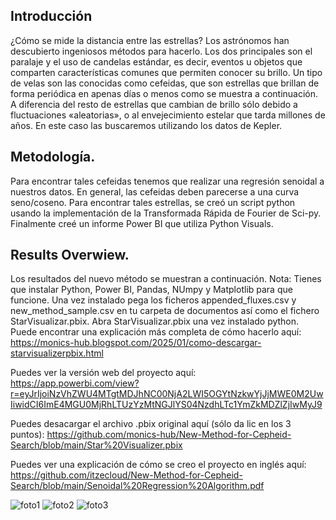 ## Introducción
¿Cómo se mide la distancia entre las estrellas? Los astrónomos han descubierto ingeniosos métodos para hacerlo. Los dos principales son el paralaje y el uso de candelas estándar, es decir, eventos u objetos que comparten características comunes que permiten conocer su brillo. Un tipo de velas son las conocidas como cefeidas, que son estrellas que brillan de forma periódica en apenas días o menos como se muestra a continuación. A diferencia del resto de estrellas que cambian de brillo sólo debido a fluctuaciones «aleatorias», o al envejecimiento estelar que tarda millones de años. En este caso las buscaremos utilizando los datos de Kepler. 

## Metodología.
Para encontrar tales cefeidas tenemos que realizar una regresión senoidal a nuestros datos. En general, las cefeidas deben parecerse a una curva seno/coseno. Para encontrar tales estrellas, se creó un script python usando la implementación de la Transformada Rápida de Fourier de Sci-py. Finalmente creé un informe Power BI que utiliza Python Visuals. 

## Results Overwiew.
Los resultados del nuevo método se muestran a continuación. Nota: Tienes que instalar Python, Power BI, Pandas, NUmpy y Matplotlib para que funcione. Una vez instalado pega los ficheros appended_fluxes.csv y new_method_sample.csv en tu carpeta de documentos así como el fichero StarVisualizar.pbix. Abra StarVisualizar.pbix una vez instalado python. Puede encontrar una explicación más completa de cómo hacerlo aquí: https://monics-hub.blogspot.com/2025/01/como-descargar-starvisualizerpbix.html

Puedes ver la versión web del proyecto aquí: https://app.powerbi.com/view?r=eyJrIjoiNzVhZWU4MTgtMDJhNC00NjA2LWI5OGYtNzkwYjJjMWE0M2UwIiwidCI6ImE4MGU0MjRhLTUzYzMtNGJlYS04NzdhLTc1YmZkMDZlZjIwMyJ9

Puedes desacargar el archivo .pbix original aquí (sólo da lic en los 3 puntos): https://github.com/monics-hub/New-Method-for-Cepheid-Search/blob/main/Star%20Visualizer.pbix

Puedes ver una explicación de cómo se creo el proyecto en inglés aquí: https://github.com/itzecloud/New-Method-for-Cepheid-Search/blob/main/Senoidal%20Regression%20Algorithm.pdf

![foto1](https://github.com/user-attachments/assets/972a152c-cea9-48dd-98c5-bd2bc0ef53ba)
![foto2](https://github.com/user-attachments/assets/0ce9787f-fedf-4c8a-8f3f-29e1cf537769)
![foto3](https://github.com/user-attachments/assets/9a961495-d4a6-455a-86be-e540fa02230d)
